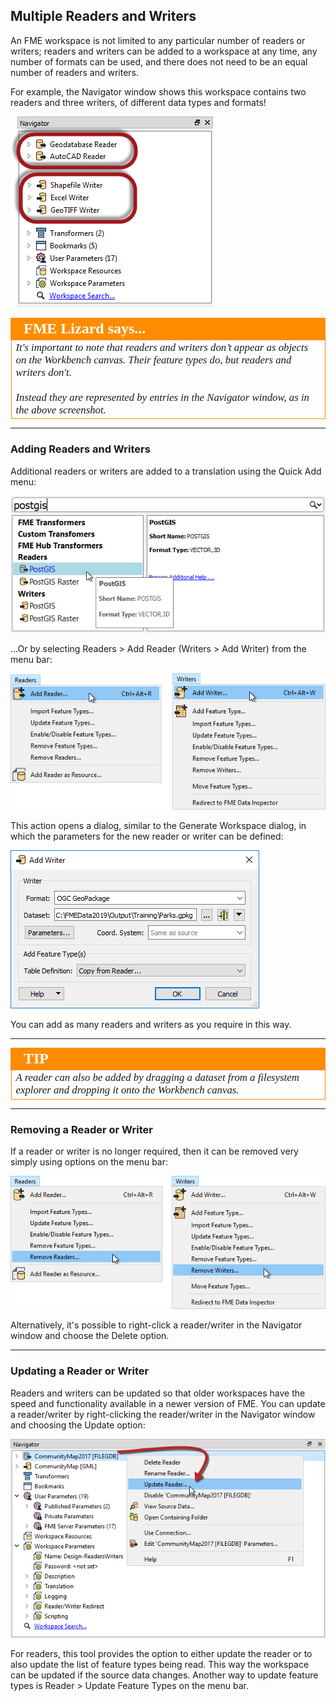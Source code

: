 ## Multiple Readers and Writers ##

An FME workspace is not limited to any particular number of readers or writers; readers and writers can be added to a workspace at any time, any number of formats can be used, and there does not need to be an equal number of readers and writers.

For example, the Navigator window shows this workspace contains two readers and three writers, of different data types and formats!

![](./Images/Img3.011.MultiReadersWriters.png)

<!--Person X Says Section-->

<table style="border-spacing: 0px">
<tr>
<td style="vertical-align:middle;background-color:darkorange;border: 2px solid darkorange">
<i class="fa fa-quote-left fa-lg fa-pull-left fa-fw" style="color:white;padding-right: 12px;vertical-align:text-top"></i>
<span style="color:white;font-size:x-large;font-weight: bold;font-family:serif">FME Lizard says...</span>
</td>
</tr>

<tr>
<td style="border: 1px solid darkorange">
<span style="font-family:serif; font-style:italic; font-size:larger">
It's important to note that readers and writers don’t appear as objects on the Workbench canvas. Their feature types do, but readers and writers don't.
<br><br>Instead they are represented by entries in the Navigator window, as in the above screenshot.
</span>
</td>
</tr>
</table>

---

### Adding Readers and Writers ###

Additional readers or writers are added to a translation using the Quick Add menu:

![](./Images/Img3.012.QuickAddReader.png)

...Or by selecting Readers &gt; Add Reader (Writers &gt; Add Writer) from the menu bar:

![](./Images/Img3.013.MenuReader.png)

This action opens a dialog, similar to the Generate Workspace dialog, in which the parameters for the new reader or writer can be defined:

![](./Images/Img3.014.ReaderWriterDialog.png)

You can add as many readers and writers as you require in this way.

---

<!--Tip Section-->

<table style="border-spacing: 0px">
<tr>
<td style="vertical-align:middle;background-color:darkorange;border: 2px solid darkorange">
<i class="fa fa-info-circle fa-lg fa-pull-left fa-fw" style="color:white;padding-right: 12px;vertical-align:text-top"></i>
<span style="color:white;font-size:x-large;font-weight: bold;font-family:serif">TIP</span>
</td>
</tr>

<tr>
<td style="border: 1px solid darkorange">
<span style="font-family:serif; font-style:italic; font-size:larger">
A reader can also be added by dragging a dataset from a filesystem explorer and dropping it onto the Workbench canvas.
</span>
</td>
</tr>
</table>

---

### Removing a Reader or Writer ###

If a reader or writer is no longer required, then it can be removed very simply using options on the menu bar:

![](./Images/Img3.015.MenuReaderRemove.png)

Alternatively, it's possible to right-click a reader/writer in the Navigator window and choose the Delete option.

---

### Updating a Reader or Writer ###

Readers and writers can be updated so that older workspaces have the speed and functionality available in a newer version of FME. You can update a reader/writer by right-clicking the reader/writer in the Navigator window and choosing the Update option:

![](./Images/Img3.016.ReaderWriterUpdate.png)

For readers, this tool provides the option to either update the reader or to also update the list of feature types being read. This way the workspace can be updated if the source data changes. Another way to update feature types is Reader &gt; Update Feature Types on the menu bar.
